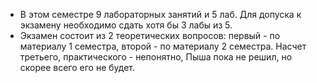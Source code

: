 - В этом семестре 9 лабораторных занятий и 5 лаб. Для допуска к экзамену необходимо сдать хотя бы 3 лабы из 5.  
- Экзамен состоит из 2 теоретических вопросов: первый - по материалу 1 семестра, второй - по материалу 2 семестра. Насчет третьего, практического - непонятно, Пыша пока не решил, но скорее всего его не будет.
